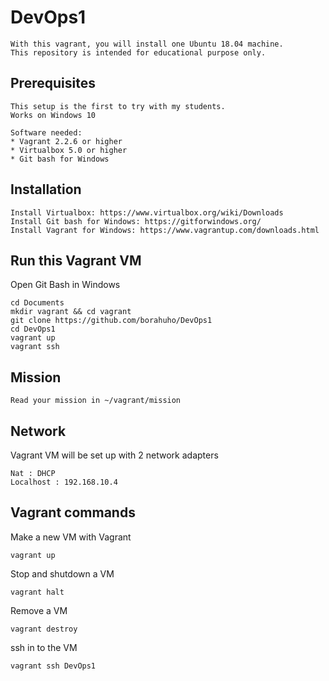# DevOps1
```
With this vagrant, you will install one Ubuntu 18.04 machine.
This repository is intended for educational purpose only.
```

## Prerequisites
```
This setup is the first to try with my students.
Works on Windows 10

Software needed:
* Vagrant 2.2.6 or higher
* Virtualbox 5.0 or higher
* Git bash for Windows
```
## Installation
```
Install Virtualbox: https://www.virtualbox.org/wiki/Downloads
Install Git bash for Windows: https://gitforwindows.org/
Install Vagrant for Windows: https://www.vagrantup.com/downloads.html
```
## Run this Vagrant VM
Open Git Bash in Windows
```
cd Documents
mkdir vagrant && cd vagrant
git clone https://github.com/borahuho/DevOps1
cd DevOps1
vagrant up
vagrant ssh
```
## Mission
```
Read your mission in ~/vagrant/mission
```
## Network
Vagrant VM will be set up with 2 network adapters
```
Nat : DHCP
Localhost : 192.168.10.4
```
## Vagrant commands
Make a new VM with Vagrant
```
vagrant up
```
Stop and shutdown a VM
```
vagrant halt
```
Remove a VM
```
vagrant destroy
```
ssh in to the VM
```
vagrant ssh DevOps1
```

